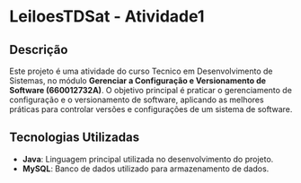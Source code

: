 # LeiloesTDSat - Atividade1

## Descrição
Este projeto é uma atividade do curso Tecnico em Desenvolvimento de Sistemas, no módulo **Gerenciar a Configuração e Versionamento de Software (660012732A)**. O objetivo principal é praticar o gerenciamento de configuração e o versionamento de software, aplicando as melhores práticas para controlar versões e configurações de um sistema de software.


## Tecnologias Utilizadas
- **Java**: Linguagem principal utilizada no desenvolvimento do projeto.
- **MySQL**: Banco de dados utilizado para armazenamento de dados.

